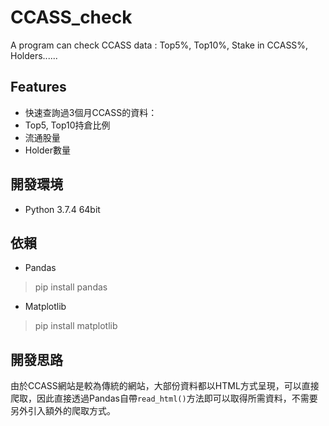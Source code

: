 # CCASS_check
A program can check CCASS data : Top5%, Top10%, Stake in CCASS%, Holders......

## Features

- 快速查詢過3個月CCASS的資料：
- Top5, Top10持倉比例
- 流通股量
- Holder數量

## 開發環境
- Python 3.7.4 64bit

## 依賴
- Pandas
> pip install pandas

- Matplotlib
> pip install matplotlib

## 開發思路
由於CCASS網站是較為傳統的網站，大部份資料都以HTML方式呈現，可以直接爬取，因此直接透過Pandas自帶`read_html()`方法即可以取得所需資料，不需要另外引入額外的爬取方式。

